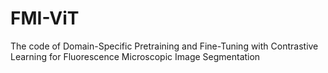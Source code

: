 # FMI-ViT
The code of Domain-Specific Pretraining and Fine-Tuning with Contrastive Learning for Fluorescence Microscopic Image Segmentation
